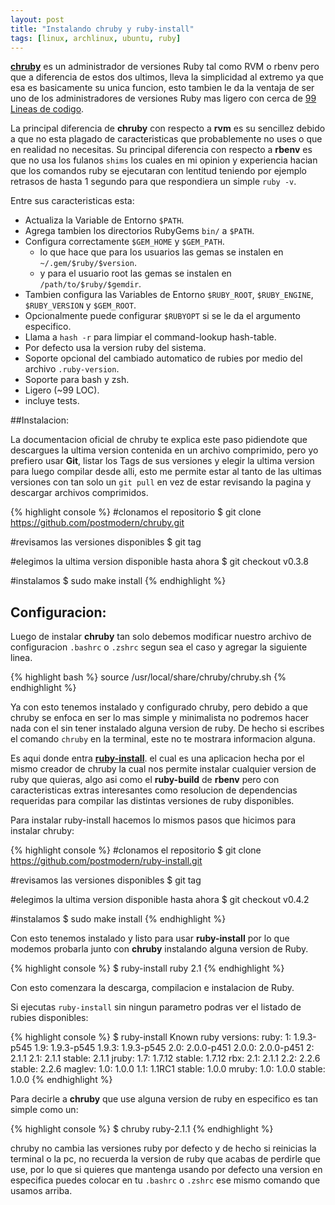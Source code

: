 ```yaml
---
layout: post
title: "Instalando chruby y ruby-install"
tags: [linux, archlinux, ubuntu, ruby]
---
```


**[chruby](https://github.com/postmodern/chruby)** es un administrador de versiones Ruby tal como RVM o rbenv pero que a
diferencia de estos dos ultimos, lleva la simplicidad al extremo ya que esa 
es basicamente su unica funcion, esto tambien le da la ventaja de ser uno de
los administradores de versiones Ruby mas ligero con cerca de [99 Lineas de codigo](https://github.com/postmodern/chruby/blob/master/share/chruby/chruby.sh).

La principal diferencia de **chruby** con respecto a **rvm** es su sencillez
debido a que no esta plagado de caracteristicas que probablemente no uses o que
en realidad no necesitas. Su principal diferencia con respecto a **rbenv** es
que no usa los fulanos `shims` los cuales en mi opinion y experiencia hacian que
los comandos ruby se ejecutaran con lentitud teniendo por ejemplo retrasos de
hasta 1 segundo para que respondiera un simple `ruby -v`.

<!-- more -->

Entre sus caracteristicas esta:

* Actualiza la Variable de Entorno `$PATH`.
* Agrega tambien los directorios RubyGems `bin/` a `$PATH`.
* Configura correctamente `$GEM_HOME` y `$GEM_PATH`.
  * lo que hace que para los usuarios las gemas se instalen en `~/.gem/$ruby/$version`.
  * y para el usuario root las gemas se instalen en `/path/to/$ruby/$gemdir`.
* Tambien configura las Variables de Entorno `$RUBY_ROOT`, `$RUBY_ENGINE`, `$RUBY_VERSION` y `$GEM_ROOT`.
* Opcionalmente puede configurar `$RUBYOPT` si se le da el argumento especifico.
* Llama a `hash -r` para limpiar el command-lookup hash-table.
* Por defecto usa la version ruby del sistema.
* Soporte opcional del cambiado automatico de rubies por medio del archivo `.ruby-version`.
* Soporte para bash y zsh.
* Ligero (~99 LOC).
* incluye tests.


##Instalacion:

La documentacion oficial de chruby te explica este paso pidiendote que
descargues la ultima version contenida en un archivo comprimido, pero yo
prefiero usar **Git**, listar los Tags de sus versiones y elegir la ultima
version para luego compilar desde alli, esto me permite estar al tanto de las
ultimas versiones con tan solo un `git pull` en vez de estar revisando la pagina
y descargar archivos comprimidos.

{% highlight console %}
#clonamos el repositorio
$ git clone https://github.com/postmodern/chruby.git

#revisamos las versiones disponibles
$ git tag

#elegimos la ultima version disponible hasta ahora
$ git checkout v0.3.8

#instalamos
$ sudo make install
{% endhighlight %}

## Configuracion:

Luego de instalar **chruby** tan solo debemos modificar nuestro archivo de
configuracion `.bashrc` o `.zshrc` segun sea el caso y agregar la siguiente 
linea.

{% highlight bash %}
source /usr/local/share/chruby/chruby.sh
{% endhighlight %}

Ya con esto tenemos instalado y configurado chruby, pero debido a que chruby se
enfoca en ser lo mas simple y minimalista no podremos hacer nada con el sin
tener instalado alguna version de ruby. De hecho si escribes el comando `chruby`
en la terminal, este no te mostrara informacion alguna.

Es aqui donde entra **[ruby-install](https://github.com/postmodern/ruby-install)**. el cual es una aplicacion hecha por el
mismo creador de chruby la cual nos permite instalar cualquier version de ruby
que quieras, algo asi como el **ruby-build** de **rbenv** pero con
caracteristicas extras interesantes como resolucion de dependencias requeridas
para compilar las distintas versiones de ruby disponibles.

Para instalar ruby-install hacemos lo mismos pasos que hicimos para instalar
chruby:

{% highlight console %}
#clonamos el repositorio
$ git clone https://github.com/postmodern/ruby-install.git

#revisamos las versiones disponibles
$ git tag

#elegimos la ultima version disponible hasta ahora
$ git checkout v0.4.2

#instalamos
$ sudo make install
{% endhighlight %}

Con esto tenemos instalado y listo para usar **ruby-install** por lo que modemos
probarla junto con **chruby** instalando alguna version de Ruby.

{% highlight console %}
$ ruby-install ruby 2.1
{% endhighlight %}

Con esto comenzara la descarga, compilacion e instalacion de Ruby.

Si ejecutas `ruby-install` sin ningun parametro podras ver el listado de rubies
disponibles:

{% highlight console %}
$ ruby-install 
Known ruby versions:
  ruby:
    1:      1.9.3-p545
    1.9:    1.9.3-p545
    1.9.3:  1.9.3-p545
    2.0:    2.0.0-p451
    2.0.0:  2.0.0-p451
    2:      2.1.1
    2.1:    2.1.1
    stable: 2.1.1
  jruby:
    1.7:    1.7.12
    stable: 1.7.12
  rbx:
    2.1:    2.1.1
    2.2:    2.2.6
    stable: 2.2.6
  maglev:
    1.0:    1.0.0
    1.1:    1.1RC1
    stable: 1.0.0
  mruby:
    1.0:    1.0.0
    stable: 1.0.0
{% endhighlight %}

Para decirle a **chruby** que use alguna version de ruby en especifico es tan
simple como un:

{% highlight console %}
$ chruby ruby-2.1.1
{% endhighlight %}

chruby no cambia las versiones ruby por defecto y de hecho si reinicias la
terminal o la pc, no recuerda la version de ruby que acabas de perdirle que use,
por lo que si quieres que mantenga usando por defecto una version en especifica
puedes colocar en tu `.bashrc` o `.zshrc` ese mismo comando que usamos arriba.

